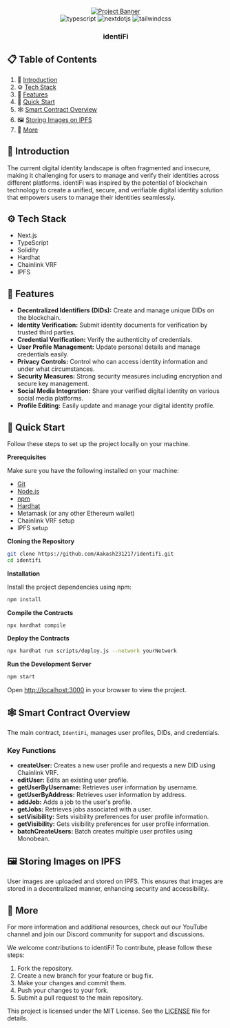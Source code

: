 <div align="center">
  <br />
    <a href="https://www.youtube.com/watch?v=OpL5Q7Zc7qk" target="_blank">
      <img src="https://i.postimg.cc/26LnpVqZ/test1-copy.jpg" alt="Project Banner">
    </a>
  
  <br />

  <div>
    <img src="https://img.shields.io/badge/-TypeScript-black?style=for-the-badge&logoColor=white&logo=typescript&color=3178C6" alt="typescript" />
    <img src="https://img.shields.io/badge/-Next_JS-black?style=for-the-badge&logoColor=white&logo=nextdotjs&color=000000" alt="nextdotjs" />
    <img src="https://img.shields.io/badge/-Tailwind_CSS-black?style=for-the-badge&logoColor=white&logo=tailwindcss&color=06B6D4" alt="tailwindcss" />
  </div>

  <h3 align="center">identiFi</h3>

 
</div>

## 📋 <a name="table">Table of Contents</a>

1. 🤖 [Introduction](#introduction)
2. ⚙️ [Tech Stack](#tech-stack)
3. 🔋 [Features](#features)
4. 🤸 [Quick Start](#quick-start)
5. 🕸️ [Smart Contract Overview](#smart-contract-overview)
6. 🖼️ [Storing Images on IPFS](#storing-images-on-ipfs)
7. 🚀 [More](#more)



## <a name="introduction">🤖 Introduction</a>

The current digital identity landscape is often fragmented and insecure, making it challenging for users to manage and verify their identities across different platforms. identiFi was inspired by the potential of blockchain technology to create a unified, secure, and verifiable digital identity solution that empowers users to manage their identities seamlessly.

## <a name="tech-stack">⚙️ Tech Stack</a>

- Next.js
- TypeScript
- Solidity
- Hardhat
- Chainlink VRF
- IPFS

## <a name="features">🔋 Features</a>

- **Decentralized Identifiers (DIDs):** Create and manage unique DIDs on the blockchain.
- **Identity Verification:** Submit identity documents for verification by trusted third parties.
- **Credential Verification:** Verify the authenticity of credentials.
- **User Profile Management:** Update personal details and manage credentials easily.
- **Privacy Controls:** Control who can access identity information and under what circumstances.
- **Security Measures:** Strong security measures including encryption and secure key management.
- **Social Media Integration:** Share your verified digital identity on various social media platforms.
- **Profile Editing:** Easily update and manage your digital identity profile.

## <a name="quick-start">🤸 Quick Start</a>

Follow these steps to set up the project locally on your machine.

**Prerequisites**

Make sure you have the following installed on your machine:

- [Git](https://git-scm.com/)
- [Node.js](https://nodejs.org/en)
- [npm](https://www.npmjs.com/)
- [Hardhat](https://hardhat.org/)
- Metamask (or any other Ethereum wallet)
- Chainlink VRF setup
- IPFS setup

**Cloning the Repository**

```bash
git clone https://github.com/Aakash231217/identifi.git
cd identifi
```

**Installation**

Install the project dependencies using npm:

```bash
npm install
```

**Compile the Contracts**

```bash
npx hardhat compile
```

**Deploy the Contracts**

```bash
npx hardhat run scripts/deploy.js --network yourNetwork
```

**Run the Development Server**

```bash
npm start
```

Open [http://localhost:3000](http://localhost:3000) in your browser to view the project.

## <a name="smart-contract-overview">🕸️ Smart Contract Overview</a>

The main contract, `IdentiFi`, manages user profiles, DIDs, and credentials.

### Key Functions

- **createUser:** Creates a new user profile and requests a new DID using Chainlink VRF.
- **editUser:** Edits an existing user profile.
- **getUserByUsername:** Retrieves user information by username.
- **getUserByAddress:** Retrieves user information by address.
- **addJob:** Adds a job to the user's profile.
- **getJobs:** Retrieves jobs associated with a user.
- **setVisibility:** Sets visibility preferences for user profile information.
- **getVisibility:** Gets visibility preferences for user profile information.
- **batchCreateUsers:** Batch creates multiple user profiles using Monobean.

## <a name="storing-images-on-ipfs">🖼️ Storing Images on IPFS</a>

User images are uploaded and stored on IPFS. This ensures that images are stored in a decentralized manner, enhancing security and accessibility.

## <a name="more">🚀 More</a>

For more information and additional resources, check out our YouTube channel and join our Discord community for support and discussions.

We welcome contributions to identiFi! To contribute, please follow these steps:

1. Fork the repository.
2. Create a new branch for your feature or bug fix.
3. Make your changes and commit them.
4. Push your changes to your fork.
5. Submit a pull request to the main repository.

This project is licensed under the MIT License. See the [LICENSE](LICENSE) file for details.
